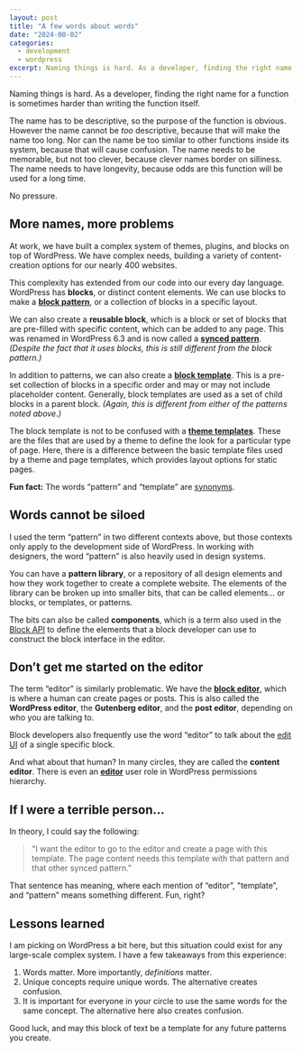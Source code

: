 ```yaml
---
layout: post
title: "A few words about words"
date: "2024-08-02"
categories:
  - development
  - wordpress
excerpt: Naming things is hard. As a developer, finding the right name for a function is sometimes harder than writing the function itself. 
---
```


Naming things is hard. As a developer, finding the right name for a function is sometimes harder than writing the function itself. 

The name has to be descriptive, so the purpose of the function is obvious. However the name cannot be _too_ descriptive, because that will make the name too long. Nor can the name be too similar to other functions inside its system, because that will cause confusion. The name needs to be memorable, but not too clever, because clever names border on silliness. The name needs to have longevity, because odds are this function will be used for a long time.

No pressure.

## More names, more problems

At work, we have built a complex system of themes, plugins, and blocks on top of WordPress. We have complex needs, building a variety of content-creation options for our nearly 400 websites.

This complexity has extended from our code into our every day language. WordPress has **blocks**, or distinct content elements. We can use blocks to make a [**block pattern**](https://developer.wordpress.org/block-editor/reference-guides/block-api/block-patterns/), or a collection of blocks in a specific layout. 

We can also create a **reusable block**, which is a block or set of blocks that are pre-filled with specific content, which can be added to any page. This was renamed in WordPress 6.3 and is now called a [**synced pattern**](https://wordpress.org/documentation/article/reusable-blocks/). _(Despite the fact that it uses blocks, this is still different from the block pattern.)_ 

In addition to patterns, we can also create a [**block template**](https://developer.wordpress.org/block-editor/reference-guides/block-api/block-templates/). This is a pre-set collection of blocks in a specific order and may or may not include placeholder content. Generally, block templates are used as a set of child blocks in a parent block. _(Again, this is different from either of the patterns noted above.)_

The block template is not to be confused with a [**theme templates**](https://developer.wordpress.org/themes/basics/template-files/). These are the files that are used by a theme to define the look for a particular type of page. Here, there is a difference between the basic template files used by a theme and page templates, which provides layout options for static pages.

**Fun fact:** The words “pattern” and “template” are [synonyms](https://www.thesaurus.com/browse/pattern). 

## Words cannot be siloed

I used the term “pattern” in two different contexts above, but those contexts only apply to the development side of WordPress. In working with designers, the word “pattern” is also heavily used in design systems. 

You can have a **pattern library**, or a repository of all design elements and how they work together to create a complete website. The elements of the library can be broken up into smaller bits, that can be called elements… or blocks, or templates, or patterns.

The bits can also be called **components**, which is a term also used in the [Block API](https://developer.wordpress.org/block-editor/reference-guides/components/) to define the elements that a block developer can use to construct the block interface in the editor.

## Don’t get me started on the editor

The term “editor” is similarly problematic. We have the [**block editor**](https://wordpress.org/documentation/article/wordpress-block-editor/), which is where a human can create pages or posts. This is also called the **WordPress editor**, the **Gutenberg editor**, and the **post editor**, depending on who you are talking to.

Block developers also frequently use the word “editor” to talk about the [edit UI](https://developer.wordpress.org/block-editor/reference-guides/block-api/block-edit-save/) of a single specific block.

And what about that human? In many circles, they are called the **content editor**. There is even an [**editor**](https://wordpress.org/documentation/article/roles-and-capabilities/#editor) user role in WordPress permissions hierarchy.

## If I were a terrible person…

In theory, I could say the following:

> "I want the editor to go to the editor and create a page with this template. The page content needs this template with that pattern and that other synced pattern."

That sentence has meaning, where each mention of “editor”, "template”, and “pattern” means something different. Fun, right?

## Lessons learned

I am picking on WordPress a bit here, but this situation could exist for any large-scale complex system. I have a few takeaways from this experience:

1. Words matter. More importantly, _definitions_ matter. 
1. Unique concepts require unique words. The alternative creates confusion.
1. It is important for everyone in your circle to use the same words for the same concept. The alternative here also creates confusion.

Good luck, and may this block of text be a template for any future patterns you create.